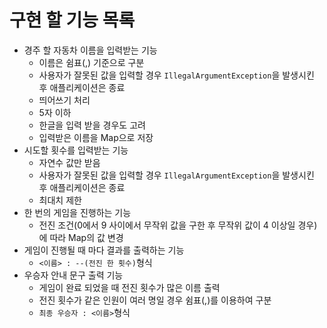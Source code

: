 # 구현 할 기능 목록

- 경주 할 자동차 이름을 입력받는 기능
  - 이름은 쉼표(,) 기준으로 구분
  - 사용자가 잘못된 값을 입력할 경우 `IllegalArgumentException`을 발생시킨 후 애플리케이션은 종료
  - 띄어쓰기 처리
  - 5자 이하
  - 한글을 입력 받을 경우도 고려
  - 입력받은 이름을 Map으로 저장
- 시도할 횟수를 입력받는 기능
  - 자연수 값만 받음
  - 사용자가 잘못된 값을 입력할 경우 `IllegalArgumentException`을 발생시킨 후 애플리케이션은 종료
  - 최대치 제한
- 한 번의 게임을 진행하는 기능
  - 전진 조건(0에서 9 사이에서 무작위 값을 구한 후 무작위 값이 4 이상일 경우)에 따라 Map의 값 변경
- 게임이 진행될 때 마다 결과를 출력하는 기능
  - `<이름> : --(전진 한 횟수)`형식
- 우승자 안내 문구 출력 기능
  - 게임이 완료 되었을 때 전진 횟수가 많은 이름 출력
  - 전진 횟수가 같은 인원이 여러 명일 경우 쉼표(,)를 이용하여 구분
  - `최종 우승자 : <이름>`형식
